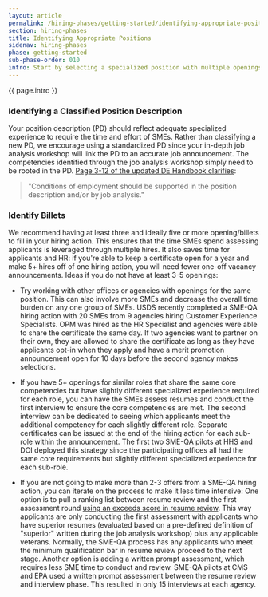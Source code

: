 ```yaml
---
layout: article
permalink: /hiring-phases/getting-started/identifying-appropriate-positions/
section: hiring-phases
title: Identifying Appropriate Positions
sidenav: hiring-phases
phase: getting-started
sub-phase-order: 010
intro: Start by selecting a specialized position with multiple openings. 
---
```


<p class="usa-intro">
  {{ page.intro }}
</p>

### Identifying a Classified Position Description

Your position description (PD) should reflect adequate specialized experience to require the time and effort of SMEs. Rather than classifying a new PD, we encourage using a standardized PD since your in-depth job analysis workshop will link the PD to an accurate job announcement. The competencies identified through the job analysis workshop simply need to be rooted in the PD. <a href="https://www.opm.gov/policy-data-oversight/hiring-information/competitive-hiring/deo_handbook.pdf">Page 3-12 of the updated DE Handbook clarifies</a>:

<blockquote>"Conditions of employment should be supported in the position description and/or by job analysis."</blockquote>


### Identify Billets

We recommend having at least three and ideally five or more opening/billets to fill in your hiring action. This ensures that the time SMEs spend assessing applicants is leveraged through multiple hires. It also saves time for applicants and HR: if you're able to keep a certificate open for a year and make 5+ hires off of one hiring action, you will need fewer one-off vacancy announcements.  Ideas if you do not have at least 3-5 openings:

- Try working with other offices or agencies with openings for the same position. This can also involve more SMEs and decrease the overall time burden on any one group of SMEs. USDS recently completed a SME-QA hiring action with 20 SMEs from 9 agencies hiring Customer Experience Specialists. OPM was hired as the HR Specialist and agencies were able to share the certificate the same day. If two agencies want to partner on their own, they are allowed to share the certificate as long as they have applicants opt-in when they apply and have a merit promotion announcement open for 10 days before the second agency makes selections. 

- If you have 5+ openings for similar roles that share the same core competencies but have slightly different specialized experience required for each role, you can have the SMEs assess resumes and conduct the first interview to ensure the core competencies are met. The second interview can be dedicated to seeing which applicants meet the additional competency for each slightly different role. Separate certificates can be issued at the end of the hiring action for each sub-role within the announcement. The first two SME-QA pilots at HHS and DOI deployed this strategy since the participating offices all had the same core requirements but slightly different specialized experience for each sub-role.

- If you are not going to make more than 2-3 offers from a SME-QA hiring action, you can iterate on the process to make it less time intensive: One option is to pull a ranking list between resume review and the first assessment round [using an exceeds score in resume review](/hiring-phases/resume-review/prep/#using-an-exceeds-score-in-resume-review). This way applicants are only conducting the first assessment with applicants who have superior resumes (evaluated based on a pre-defined definition of "superior" written during the job analysis workshop) plus any applicable veterans. Normally, the SME-QA process has any applicants who meet the minimum qualification bar in resume review proceed to the next stage. Another option is adding a written prompt assessment, which requires less SME time to conduct and review. SME-QA pilots at CMS and EPA used a written prompt assessment between the resume review and interview phase. This resulted in only 15 interviews at each agency.

